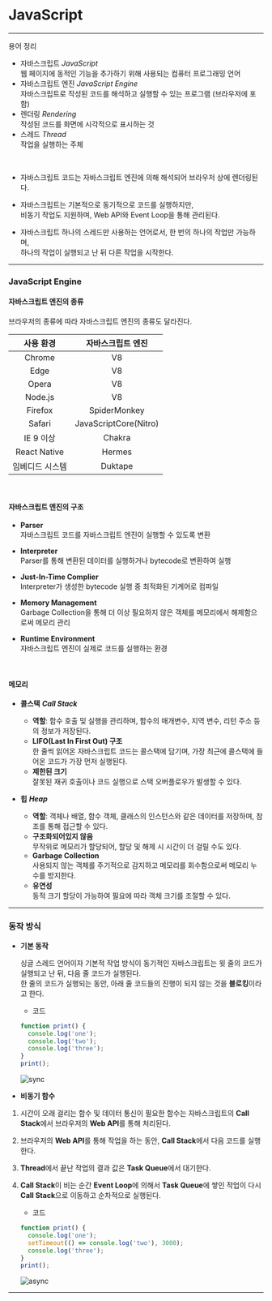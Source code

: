 # JavaScript

---

용어 정리

- 자바스크립트 _JavaScript_  
   웹 페이지에 동적인 기능을 추가하기 위해 사용되는 컴퓨터 프로그래밍 언어
- 자바스크립트 엔진 _JavaScript Engine_  
   자바스크립트로 작성된 코드를 해석하고 실행할 수 있는 프로그램 (브라우저에 포함)
- 렌더링 _Rendering_  
   작성된 코드를 화면에 시각적으로 표시하는 것
- 스레드 _Thread_  
   작업을 실행하는 주체

<br>

- 자바스크립트 코드는 자바스크립트 엔진에 의해 해석되어 브라우저 상에 렌더링된다.

- 자바스크립트는 기본적으로 동기적으로 코드를 실행하지만,  
  비동기 작업도 지원하며, Web API와 Event Loop을 통해 관리된다.

- 자바스크립트 하나의 스레드만 사용하는 언어로서, 한 번의 하나의 작업만 가능하며,  
   하나의 작업이 실행되고 난 뒤 다른 작업을 시작한다.

---

### **JavaScript Engine**

<h4>자바스크립트 엔진의 종류</h4>

브라우저의 종류에 따라 자바스크립트 엔진의 종류도 달라진다.

|    사용 환경    |   자바스크립트 엔진   |
| :-------------: | :-------------------: |
|     Chrome      |          V8           |
|      Edge       |          V8           |
|      Opera      |          V8           |
|     Node.js     |          V8           |
|     Firefox     |     SpiderMonkey      |
|     Safari      | JavaScriptCore(Nitro) |
|    IE 9 이상    |        Chakra         |
|  React Native   |        Hermes         |
| 임베디드 시스템 |        Duktape        |

<br>
<h4>자바스크립트 엔진의 구조</h4>

- **Parser**  
   자바스크립트 코드를 자바스크립트 엔진이 실행할 수 있도록 변환

- **Interpreter**  
   Parser를 통해 변환된 데이터를 실행하거나 bytecode로 변환하여 실행

- **Just-In-Time Complier**  
   Interpreter가 생성한 bytecode 실행 중 최적화된 기계어로 컴파일

- **Memory Management**  
   Garbage Collection을 통해 더 이상 필요하지 않은 객체를 메모리에서 해제함으로써 메모리 관리

- **Runtime Environment**  
   자바스크립트 엔진이 실제로 코드를 실행하는 환경

<br>
<h4>메모리</h4>

- **콜스택** **_Call Stack_**

  - **역할**: 함수 호출 및 실행을 관리하며, 함수의 매개변수, 지역 변수, 리턴 주소 등의 정보가 저장된다.
  - **LIFO(Last In First Out) 구조**  
     한 줄씩 읽어온 자바스크립트 코드는 콜스택에 담기며, 가장 최근에 콜스택에 들어온 코드가 가장 먼저 실행된다.
  - **제한된 크기**  
    잘못된 재귀 호출이나 코드 실행으로 스택 오버플로우가 발생할 수 있다.

- **힙** **_Heap_**
  - **역할**: 객체나 배열, 함수 객체, 클래스의 인스턴스와 같은 데이터를 저장하며, 참조를 통해 접근할 수 있다.
  - **구조화되어있지 않음**  
     무작위로 메모리가 할당되어, 할당 및 해제 시 시간이 더 걸릴 수도 있다.
  - **Garbage Collection**  
    사용되지 않는 객체를 주기적으로 감지하고 메모리를 회수함으로써 메모리 누수를 방지한다.
  - **유연성**  
    동적 크기 할당이 가능하여 필요에 따라 객체 크기를 조절할 수 있다.

---

### **동작 방식**

- **기본 동작**

  싱글 스레드 언어이자 기본적 작업 방식이 동기적인 자바스크립트는 윗 줄의 코드가 실행되고 난 뒤, 다음 줄 코드가 실행된다.  
  한 줄의 코드가 실행되는 동안, 아래 줄 코드들의 진행이 되지 않는 것을 **블로킹**이라고 한다.

  - 코드

  ```js
  function print() {
    console.log('one');
    console.log('two');
    console.log('three');
  }
  print();
  ```

  ![sync](https://gist.github.com/user-attachments/assets/d15cf4cb-435a-404f-8004-d2dd2c73d2c4)

- **비동기 함수**

1. 시간이 오래 걸리는 함수 및 데이터 통신이 필요한 함수는 자바스크립트의 **Call Stack**에서 브라우저의 **Web API**를 통해 처리된다.

2. 브라우저의 **Web API**를 통해 작업을 하는 동안, **Call Stack**에서 다음 코드를 실행한다.

3. **Thread**에서 끝난 작업의 결과 값은 **Task Queue**에서 대기한다.

4. **Call Stack**이 비는 순간 **Event Loop**에 의해서 **Task Queue**에 쌓인 작업이 다시 **Call Stack**으로 이동하고 순차적으로 실행된다.

   - 코드

   ```js
   function print() {
     console.log('one');
     setTimeout(() => console.log('two'), 3000);
     console.log('three');
   }
   print();
   ```

   ![async](https://gist.github.com/user-attachments/assets/518bc745-c792-4b90-8cad-2c168f3dbb14)

---
